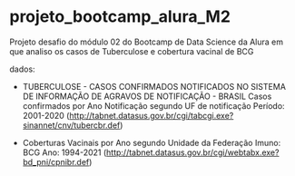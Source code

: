 # projeto_bootcamp_alura_M2
 Projeto desafio do módulo 02 do Bootcamp de Data Science da Alura em que analiso os casos de Tuberculose e cobertura vacinal de BCG

dados:
- TUBERCULOSE - CASOS CONFIRMADOS NOTIFICADOS NO SISTEMA DE INFORMAÇÃO DE AGRAVOS DE NOTIFICAÇÃO - BRASIL
	Casos confirmados por Ano Notificação segundo UF de notificação
	Período: 2001-2020
(http://tabnet.datasus.gov.br/cgi/tabcgi.exe?sinannet/cnv/tubercbr.def)

- Coberturas Vacinais por Ano segundo Unidade da Federação
	Imuno: BCG
	Ano: 1994-2021
(http://tabnet.datasus.gov.br/cgi/webtabx.exe?bd_pni/cpnibr.def)
